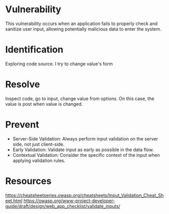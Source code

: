 # Vulnerability
This vulnerability occurs when an application fails to properly check and sanitize user input,
allowing potentially malicious data to enter the system.


# Identification

Exploring code source. I try to change value's form

# Resolve

Inspect code, go to input, change value from options.
On this case, the value is post when value is changed.

# Prevent

- Server-Side Validation: Always perform input validation on the server side, not just client-side.
- Early Validation: Validate input as early as possible in the data flow.
- Contextual Validation: Consider the specific context of the input when applying validation rules.

# Resources
https://cheatsheetseries.owasp.org/cheatsheets/Input_Validation_Cheat_Sheet.html
https://owasp.org/www-project-developer-guide/draft/design/web_app_checklist/validate_inputs/


